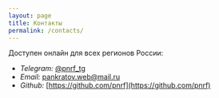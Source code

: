 ```yaml
---
layout: page
title: Контакты
permalink: /contacts/
---
```


Доступен онлайн для всех регионов России:
- *Telegram:* [@pnrf_tg](https://t.me/pnrf_tg)
- *Email:* pankratov.web@mail.ru
- *Github:* [https://github.com/pnrf](https://github.com/pnrf)
